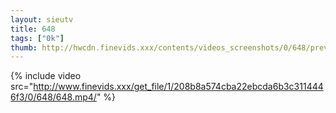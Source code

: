 ```yaml
--- 
layout: sieutv
title: 648
tags: ["0k"]
thumb: http://hwcdn.finevids.xxx/contents/videos_screenshots/0/648/preview.mp4.jpg
---
```

{% include video src="http://www.finevids.xxx/get_file/1/208b8a574cba22ebcda6b3c3114446f3/0/648/648.mp4/" %} 
